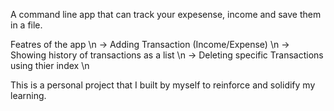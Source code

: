  A command line app that can track your expesense, income and save them in a file. 

Featres of the app \n
   -> Adding Transaction (Income/Expense) \n
   -> Showing history of transactions as a list \n
   -> Deleting specific Transactions using thier index \n



This is a personal project that I built by myself to reinforce and solidify my learning.
